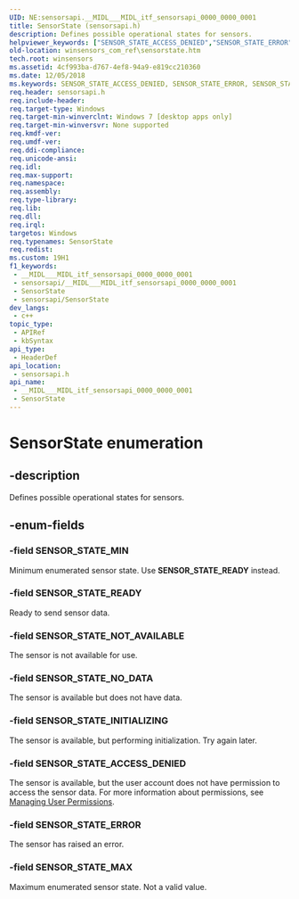 ```yaml
---
UID: NE:sensorsapi.__MIDL___MIDL_itf_sensorsapi_0000_0000_0001
title: SensorState (sensorsapi.h)
description: Defines possible operational states for sensors.
helpviewer_keywords: ["SENSOR_STATE_ACCESS_DENIED","SENSOR_STATE_ERROR","SENSOR_STATE_INITIALIZING","SENSOR_STATE_MAX","SENSOR_STATE_MIN","SENSOR_STATE_NOT_AVAILABLE","SENSOR_STATE_NO_DATA","SENSOR_STATE_READY","SensorState","SensorState enumeration","sensorsapi/SENSOR_STATE_ACCESS_DENIED","sensorsapi/SENSOR_STATE_ERROR","sensorsapi/SENSOR_STATE_INITIALIZING","sensorsapi/SENSOR_STATE_MAX","sensorsapi/SENSOR_STATE_MIN","sensorsapi/SENSOR_STATE_NOT_AVAILABLE","sensorsapi/SENSOR_STATE_NO_DATA","sensorsapi/SENSOR_STATE_READY","sensorsapi/SensorState","winsensors_com_ref.sensorstate"]
old-location: winsensors_com_ref\sensorstate.htm
tech.root: winsensors
ms.assetid: 4cf993ba-d767-4ef8-94a9-e819cc210360
ms.date: 12/05/2018
ms.keywords: SENSOR_STATE_ACCESS_DENIED, SENSOR_STATE_ERROR, SENSOR_STATE_INITIALIZING, SENSOR_STATE_MAX, SENSOR_STATE_MIN, SENSOR_STATE_NOT_AVAILABLE, SENSOR_STATE_NO_DATA, SENSOR_STATE_READY, SensorState, SensorState enumeration, sensorsapi/SENSOR_STATE_ACCESS_DENIED, sensorsapi/SENSOR_STATE_ERROR, sensorsapi/SENSOR_STATE_INITIALIZING, sensorsapi/SENSOR_STATE_MAX, sensorsapi/SENSOR_STATE_MIN, sensorsapi/SENSOR_STATE_NOT_AVAILABLE, sensorsapi/SENSOR_STATE_NO_DATA, sensorsapi/SENSOR_STATE_READY, sensorsapi/SensorState, winsensors_com_ref.sensorstate
req.header: sensorsapi.h
req.include-header: 
req.target-type: Windows
req.target-min-winverclnt: Windows 7 [desktop apps only]
req.target-min-winversvr: None supported
req.kmdf-ver: 
req.umdf-ver: 
req.ddi-compliance: 
req.unicode-ansi: 
req.idl: 
req.max-support: 
req.namespace: 
req.assembly: 
req.type-library: 
req.lib: 
req.dll: 
req.irql: 
targetos: Windows
req.typenames: SensorState
req.redist: 
ms.custom: 19H1
f1_keywords:
 - __MIDL___MIDL_itf_sensorsapi_0000_0000_0001
 - sensorsapi/__MIDL___MIDL_itf_sensorsapi_0000_0000_0001
 - SensorState
 - sensorsapi/SensorState
dev_langs:
 - c++
topic_type:
 - APIRef
 - kbSyntax
api_type:
 - HeaderDef
api_location:
 - sensorsapi.h
api_name:
 - __MIDL___MIDL_itf_sensorsapi_0000_0000_0001
 - SensorState
---
```


# SensorState enumeration


## -description

Defines possible operational states for sensors.

## -enum-fields

### -field SENSOR_STATE_MIN

Minimum enumerated sensor state. Use <b>SENSOR_STATE_READY</b> instead.

### -field SENSOR_STATE_READY

Ready to send sensor data.

### -field SENSOR_STATE_NOT_AVAILABLE

The sensor is not available for use.

### -field SENSOR_STATE_NO_DATA

The sensor is available but does not have data.

### -field SENSOR_STATE_INITIALIZING

The sensor is available, but performing initialization. Try again later.

### -field SENSOR_STATE_ACCESS_DENIED

The sensor is available, but the user account does not have permission to access the sensor data. For more information about permissions, see <a href="/windows/desktop/SensorsAPI/managing-user-permissions">Managing User Permissions</a>.

### -field SENSOR_STATE_ERROR

The sensor has raised an error.

### -field SENSOR_STATE_MAX

Maximum enumerated sensor state. Not a valid value.

